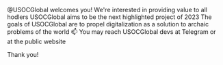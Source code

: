 @USOCGlobal welcomes you!
We're interested in providing value to all hodlers
USOCGlobal aims to be the next highlighted project of 2023
The goals of USOCGlobal are to propel digitalization as a solution to archaic problems of the world
📫 You may reach USOCGlobal devs at Telegram or at the public website

Thank you!

